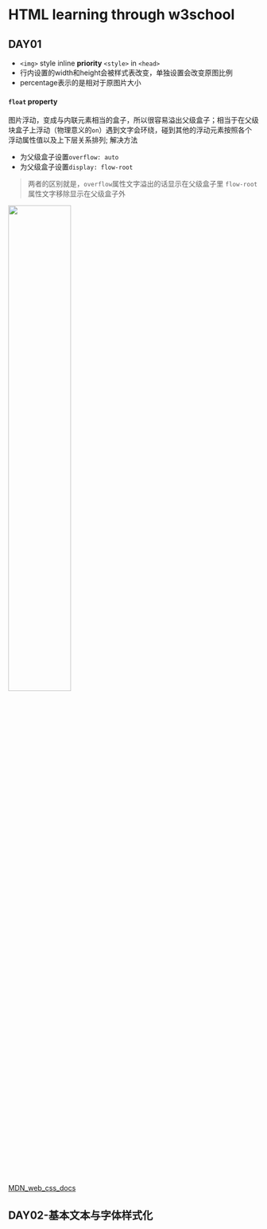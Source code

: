 # HTML learning through w3school
## DAY01
- `<img>` style inline  <b>priority</b> `<style>` in `<head>` 
- 行内设置的width和height会被样式表改变，单独设置会改变原图比例
- percentage表示的是相对于原图片大小
#### `float` property
图片浮动，变成与内联元素相当的盒子，所以很容易溢出父级盒子；相当于在父级块盒子上浮动（物理意义的`on`）遇到文字会环绕，碰到其他的浮动元素按照各个浮动属性值以及上下层关系排列;
解决方法
- 为父级盒子设置`overflow: auto`
- 为父级盒子设置`display: flow-root`
> 两者的区别就是，`overflow`属性文字溢出的话显示在父级盒子里
> `flow-root`属性文字移除显示在父级盒子外

<img src="https://cdn.jsdelivr.net/gh/xiaonlin23/images/float.png" style="width:50%">

<a href="https://developer.mozilla.org/zh-CN/docs/Web/Guide/CSS/Block_formatting_context#%E5%8C%85%E5%90%AB%E5%86%85%E9%83%A8%E6%B5%AE%E5%8A%A8">MDN_web_css_docs</a>
## DAY02-基本文本与字体样式化
